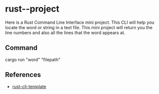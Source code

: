 # rust--project
Here is a Rust Command Line Interface mini project. This CLI will help you locate the word or string in a text file. This mini project will return you the line numbers and also all the lines that the word appears at. 

## Command
cargo run "word" "filepath"

## References

* [rust-cli-template](https://github.com/kbknapp/rust-cli-template)
